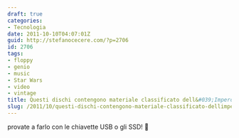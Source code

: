 ```yaml
---
draft: true
categories:
- Tecnologia
date: 2011-10-10T04:07:01Z
guid: http://stefanocecere.com/?p=2706
id: 2706
tags:
- floppy
- genio
- music
- Star Wars
- video
- vintage
title: Questi dischi contengono materiale classificato dell&#039;Impero
slug: /2011/10/questi-dischi-contengono-materiale-classificato-dellimpero/
---
```


provate a farlo con le chiavette USB o gli SSD! 🙂